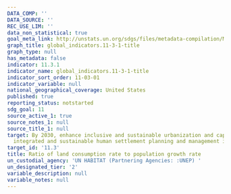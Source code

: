 ```yaml
---
DATA_COMP: ''
DATA_SOURCE: ''
REC_USE_LIM: ''
data_non_statistical: true
goal_meta_link: http://unstats.un.org/sdgs/files/metadata-compilation/Metadata-Goal-11.pdf
graph_title: global_indicators.11-3-1-title
graph_type: null
has_metadata: false
indicator: 11.3.1
indicator_name: global_indicators.11-3-1-title
indicator_sort_order: 11-03-01
indicator_variable: null
national_geographical_coverage: United States
published: true
reporting_status: notstarted
sdg_goal: 11
source_active_1: true
source_notes_1: null
source_title_1: null
target: By 2030, enhance inclusive and sustainable urbanization and capacity for participatory,
  integrated and sustainable human settlement planning and management in all countries.
target_id: '11.3'
title: Ratio of land consumption rate to population growth rate
un_custodial_agency: 'UN HABITAT (Partnering Agencies: :UNEP) '
un_designated_tier: '2'
variable_description: null
variable_notes: null
---
```

